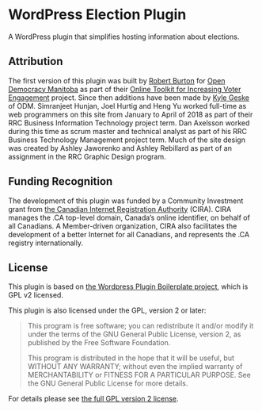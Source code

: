 # WordPress Election Plugin

A WordPress plugin that simplifies hosting information about elections.

## Attribution

The first version of this plugin was built by [Robert Burton](https://github.com/rmburton) for [Open Democracy Manitoba](http://opendemocracymanitoba.ca) as part of their [Online Toolkit for Increasing Voter Engagement](https://cira.ca/online-toolkit-increasing-voter-engagement-canada) project. Since then additions have been made by [Kyle Geske](https://github.com/stungeye) of ODM. Simranjeet Hunjan, Joel Hurtig and Heng Yu worked full-time as web programmers on this site from January to April of 2018 as part of their RRC Business Information Technology project term. Dan Axelsson worked during this time as scrum master and technical analyst as part of his RRC Business Technology Management project term. Much of the site design was created by Ashley Jaworenko and Ashley Rebillard as part of an assignment in the RRC Graphic Design program.

## Funding Recognition

The development of this plugin was funded by a Community Investment grant from [the Canadian Internet Registration Authority](https://cira.ca) (CIRA). CIRA manages the .CA top-level domain, Canada’s online identifier, on behalf of all Canadians. A Member-driven organization, CIRA also facilitates the development of a better Internet for all Canadians, and represents the .CA registry internationally.

## License

This plugin is based on [the Wordpress Plugin Boilerplate project](https://github.com/DevinVinson/WordPress-Plugin-Boilerplate), which is GPL v2 licensed.

This plugin is also licensed under the GPL, version 2 or later:

> This program is free software; you can redistribute it and/or modify it under the terms of the GNU General Public License, version 2, as published by the Free Software Foundation.
>
> This program is distributed in the hope that it will be useful, but WITHOUT ANY WARRANTY; without even the implied warranty of MERCHANTABILITY or FITNESS FOR A PARTICULAR PURPOSE. See the GNU General Public License for more details.

For details please see [the full GPL version 2 license](https://www.gnu.org/licenses/old-licenses/gpl-2.0.en.html).

